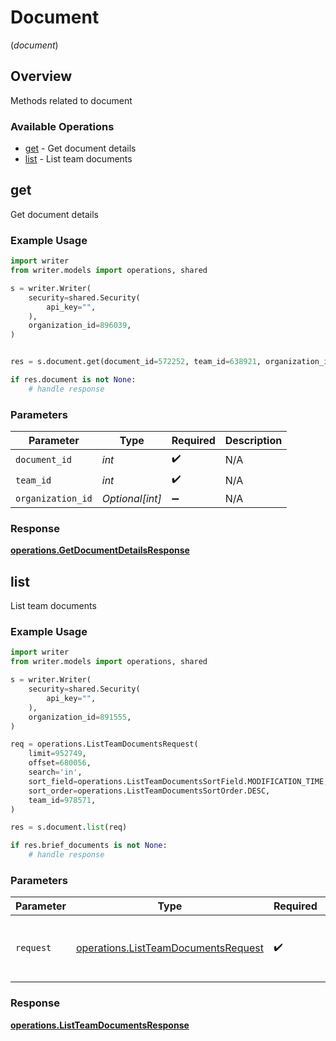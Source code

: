 # Document
(*document*)

## Overview

Methods related to document

### Available Operations

* [get](#get) - Get document details
* [list](#list) - List team documents

## get

Get document details

### Example Usage

```python
import writer
from writer.models import operations, shared

s = writer.Writer(
    security=shared.Security(
        api_key="",
    ),
    organization_id=896039,
)


res = s.document.get(document_id=572252, team_id=638921, organization_id=223081)

if res.document is not None:
    # handle response
```

### Parameters

| Parameter          | Type               | Required           | Description        |
| ------------------ | ------------------ | ------------------ | ------------------ |
| `document_id`      | *int*              | :heavy_check_mark: | N/A                |
| `team_id`          | *int*              | :heavy_check_mark: | N/A                |
| `organization_id`  | *Optional[int]*    | :heavy_minus_sign: | N/A                |


### Response

**[operations.GetDocumentDetailsResponse](../../models/operations/getdocumentdetailsresponse.md)**


## list

List team documents

### Example Usage

```python
import writer
from writer.models import operations, shared

s = writer.Writer(
    security=shared.Security(
        api_key="",
    ),
    organization_id=891555,
)

req = operations.ListTeamDocumentsRequest(
    limit=952749,
    offset=680056,
    search='in',
    sort_field=operations.ListTeamDocumentsSortField.MODIFICATION_TIME,
    sort_order=operations.ListTeamDocumentsSortOrder.DESC,
    team_id=978571,
)

res = s.document.list(req)

if res.brief_documents is not None:
    # handle response
```

### Parameters

| Parameter                                                                                  | Type                                                                                       | Required                                                                                   | Description                                                                                |
| ------------------------------------------------------------------------------------------ | ------------------------------------------------------------------------------------------ | ------------------------------------------------------------------------------------------ | ------------------------------------------------------------------------------------------ |
| `request`                                                                                  | [operations.ListTeamDocumentsRequest](../../models/operations/listteamdocumentsrequest.md) | :heavy_check_mark:                                                                         | The request object to use for the request.                                                 |


### Response

**[operations.ListTeamDocumentsResponse](../../models/operations/listteamdocumentsresponse.md)**

